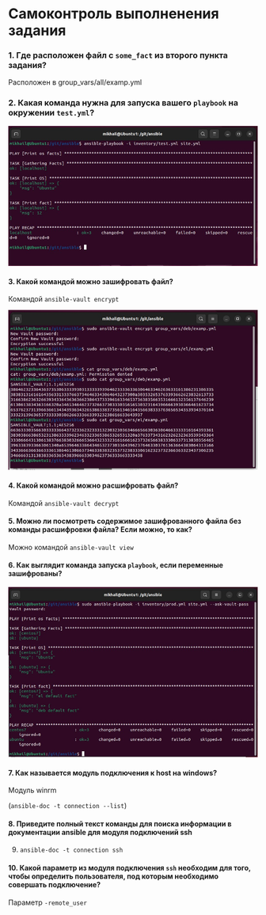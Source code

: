 # Самоконтроль выполненения задания

### 1. Где расположен файл с `some_fact` из второго пункта задания? ###

Расположен в group_vars/all/examp.yml

### 2. Какая команда нужна для запуска вашего `playbook` на окружении `test.yml`?

![img.png](img.png)

#### 3. Какой командой можно зашифровать файл? ####

 Командой `ansible-vault encrypt`

![img_1.png](img_1.png)

#### 4. Какой командой можно расшифровать файл? ####

Командой `ansible-vault decrypt`

#### 5. Можно ли посмотреть содержимое зашифрованного файла без команды расшифровки файла? Если можно, то как? ####

Можно командой `ansible-vault view`

#### 6. Как выглядит команда запуска `playbook`, если переменные зашифрованы? ####

![img_2.png](img_2.png)

#### 7. Как называется модуль подключения к host на windows? ####

Модуль winrm

(`ansible-doc -t connection --list`)

#### 8. Приведите полный текст команды для поиска информации в документации ansible для модуля подключений ssh ####

9. `ansible-doc -t connection ssh`

#### 10. Какой параметр из модуля подключения `ssh` необходим для того, чтобы определить пользователя, под которым необходимо совершать подключение? ####

Параметр `-remote_user`
